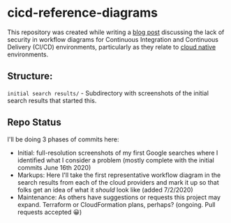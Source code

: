 # cicd-reference-diagrams
This repository was created while writing a [blog post](https://theresnomon.co/insecure-by-default-kubernetes-cicd-reference-diagrams-bce31523d506) discussing
the lack of security in workflow diagrams for Continuous Integration
and Continuous Delivery (CI/CD) environments, particularly as they
relate to [cloud native](https://thenewstack.io/10-key-attributes-of-cloud-native-applications/) environments.

## Structure:
`initial search results/` - Subdirectory with screenshots of the initial search results that started this.

## Repo Status
I'll be doing 3 phases of commits here:

* Initial: full-resolution screenshots of my first Google searches where I identified what I consider a problem (mostly complete with the initial commits June 16th 2020)
* Markups: Here I'll take the first representative workflow diagram in the search results from each of the cloud providers and mark it up so that folks get an idea of what it *should* look like (added 7/2/2020)
* Maintenance: As others have suggestions or requests this project may expand. Terraform or CloudFormation plans, perhaps? (ongoing. Pull requests accepted 😀)
